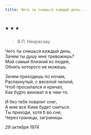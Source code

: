 ```yaml
---
title: Чего ты снишься каждый день...
---
```

## * * *

> В.П. Некрасову

Чего ты снишься каждый день,\
Зачем ты душу мне тревожишь?\
Мой самый близкий из людей,\
Обнять которого не можешь.

Зачем приходишь по ночам,\
Распахнутый, с веселой челкой,\
Чтоб просыпался и кричал,\
Как будто виноват я в чем-то.

И без тебя повалит снег,\
А мне все Киев будет сниться.\
Ты приходи, хотя б во сне,\
Через границы, заграницы.

*29 октября 1974*
